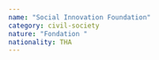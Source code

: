 ```yaml
---
name: "Social Innovation Foundation"
category: civil-society
nature: "Fondation "
nationality: THA
---
```

    